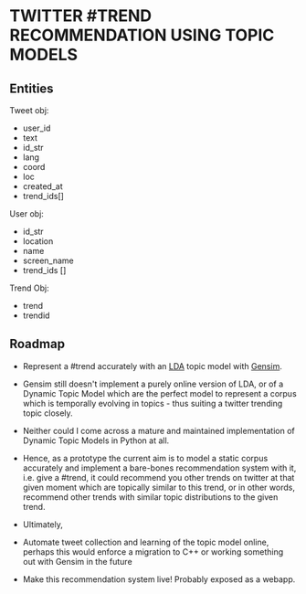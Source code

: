 
TWITTER #TREND RECOMMENDATION USING TOPIC MODELS
================================================

Entities
--------

Tweet obj:
 * user_id
 * text
 * id_str
 * lang
 * coord
 * loc
 * created_at
 * trend_ids[]

User obj:
* id_str
* location
* name
* screen_name
* trend_ids []

Trend Obj:
* trend
* trendid


Roadmap
-------
* Represent a #trend accurately with an [LDA](http://machinelearning.wustl.edu/mlpapers/paper_files/BleiNJ03.pdf) topic model with [Gensim](https://github.com/piskvorky/gensim).

* Gensim still doesn't implement a purely online version of LDA, or of a Dynamic Topic Model which are the perfect model to represent a corpus which is temporally evolving in topics - thus suiting a twitter trending topic closely.
 * Neither could I come across a mature and maintained implementation of Dynamic Topic Models in Python at all.
 * Hence, as a prototype the current aim is to model a static corpus accurately and implement a bare-bones recommendation system with it, i.e. give a #trend, it could recommend you other trends on twitter at that given moment which are topically similar to this trend, or in other words, recommend other trends with similar topic distributions to the given trend.

* Ultimately,
 * Automate tweet collection and learning of the topic model online, perhaps this would enforce a migration to C++ or working something out with Gensim in the future
 * Make this recommendation system live! Probably exposed as a webapp.
